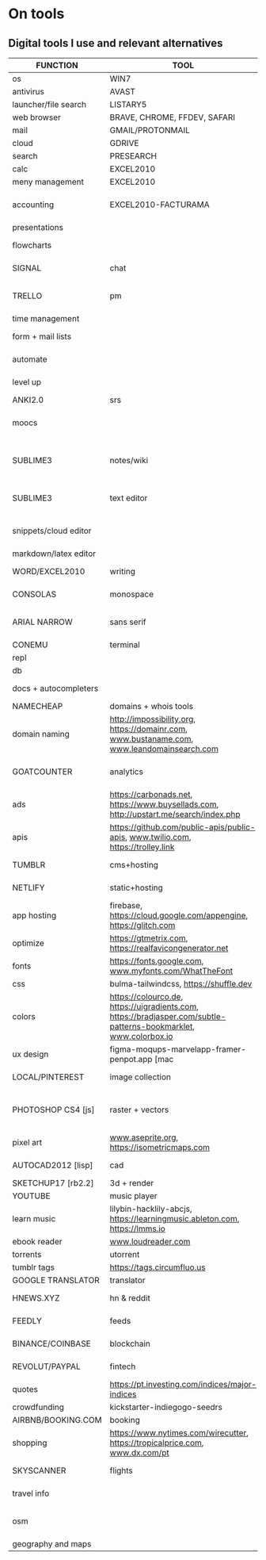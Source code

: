 # On tools

## Digital tools I use and relevant alternatives


| FUNCTION | TOOL | ALTERNATIVES |
| --- | --- | --- |
| os | WIN7 |lubuntu, chromeos
| antivirus | AVAST
| launcher/file search | LISTARY5 | keypirinha[py], wox1.3[c|], cerebro0.2.7[js]
| web browser | BRAVE, CHROME, FFDEV, SAFARI
| mail | GMAIL/PROTONMAIL | tutanota, ctemplar
| cloud | GDRIVE | 
| search | PRESEARCH | qwant, google, startpage
| calc | EXCEL2010 | https://rows.com
| meny management | EXCEL2010 | money management | https://lunchmoney.app
| accounting | EXCEL2010-FACTURAMA | www.ledger-cli.org, https://hledger.org, https://awesome-beancount.com, https://prudent.me
| presentations | | prezi, mdx (markdown), https://mark.show
| flowcharts | | https://app.diagrams.net, www.viz-js.com, https://excalidraw.com
| SIGNAL | chat | whatsapp-fb_messenger-skype-slack-zoom https://delta.chat/en/
| TRELLO | pm | www.notion.so, https://personalkanban.js.org, www.manifest.app, treesheets
| time management | | www.magicworkcycle.com
| form + mail lists | | gdocs, www.poll-maker.com, www.formking.io, https://mailchimp.com
| automate | | ifttt-ahk, https://nimbletext.com, https://blaze.today
| level up | | www.descript.com, https://payymail.com, www.etools.ch
| ANKI2.0 | srs | supermemo-readlang-memrise
| moocs | | https://classcentral.com, https://docs.microsoft.com/en-us/learn, https://elementsofai.com
| SUBLIME3 | notes/wiki | getnotation-nvalt-qownnotes-docfetch-tiddlywiki-zimwiki-joplin, https://standardnotes.org, https://simplenote.com 
| SUBLIME3 | text editor | vscode-atom-emacs-neovim, textadept-emeditor, http://mesh-spreadsheet.com, https://ellx.io
| snippets/cloud editor | | pastebin-glot.io-ideone-gist-observablehq, https://repl.it, https://jsfiddle.net gitpod?
| markdown/latex editor | | https://typora.io, www.overleaf.com
| WORD/EXCEL2010 | writing | scrivener-zotero, www.hemingwayapp.com, https://epub.to
| CONSOLAS | monospace | https://typeof.net/Iosevka, https://github.com/tonsky/FiraCode
| ARIAL NARROW | sans serif | https://rsms.me/inter, https://public-sans.digital.gov, https://nationalparktypeface.com
| CONEMU | terminal | vscode-hyper.is
| repl | | svelte? node-python-ruby_crystal
| db | | https://dbeaver.io, https://franchise.cloud
| docs + autocompleters | | https://zealdocs.org, www.kite.com, https://tabnine.com
| NAMECHEAP | domains + whois tools | https://whois.domaintools.com
| domain naming | http://impossibility.org, https://domainr.com, www.bustaname.com, www.leandomainsearch.com
| GOATCOUNTER | analytics | www.netlify.com/products/analytics, https://search.google.com/search-console/about, counter.dev
| ads | https://carbonads.net, https://www.buysellads.com, http://upstart.me/search/index.php
| apis | https://github.com/public-apis/public-apis, www.twilio.com, https://trolley.link
| TUMBLR | cms+hosting | www.bigcartel.com, shopify, squarespace-wix-weebly, 
| NETLIFY | static+hosting | github, https://vercel.com, https://jamstack.org/generators
| app hosting | firebase, https://cloud.google.com/appengine, https://glitch.com
| optimize | https://gtmetrix.com, https://realfavicongenerator.net
| fonts | https://fonts.google.com, www.myfonts.com/WhatTheFont
| css | bulma-tailwindcss, https://shuffle.dev
| colors | https://colourco.de, https://uigradients.com, https://bradjasper.com/subtle-patterns-bookmarklet, www.colorbox.io
| ux design | figma-moqups-marvelapp-framer-penpot.app [mac |sketch-kiteapp-paintcodeapp]
| LOCAL/PINTEREST | image collection | dribbble-behance, pexels-unsplash, https://carbon.now.sh
| PHOTOSHOP CS4 [js] | raster + vectors | www.photopea.com, https://affinity.serif.com, www.geometrize.co.uk, www.myheritage.com.pt/deep-nostalgia
| pixel art | www.aseprite.org, https://isometricmaps.com
| AUTOCAD2012 [lisp] | cad | archicad18 [140k-gdl], www.freecadweb.org [py]
| SKETCHUP17 [rb2.2] | 3d + render | revit2015 [200k-js], blender[py], vray3.4
| YOUTUBE | music player | spotify-1by1
| learn music | lilybin-hacklily-abcjs, https://learningmusic.ableton.com, https://lmms.io
| ebook reader | www.loudreader.com
| torrents | utorrent
| tumblr tags | https://tags.circumfluo.us
| GOOGLE TRANSLATOR | translator | https://wikitranslator.github.io
| HNEWS.XYZ | hn & reddit | www.hnapp.com, https://hnify.com, https://deephn.org, https://unim.press/|chia, https://teddit.net
| FEEDLY | feeds | https://usepanda.com, https://waldenpond.press
| BINANCE/COINBASE | blockchain | kraken[cryptowatch]-coinmarketcap-coingecko, https://changelly.com
| REVOLUT/PAYPAL | fintech | https://n26.com, https://www.moey.pt, www.degiro.pt
| quotes | https://pt.investing.com/indices/major-indices
| crowdfunding | kickstarter-indiegogo-seedrs
| AIRBNB/BOOKING.COM | booking | www.housetrip.com
| shopping | https://www.nytimes.com/wirecutter, https://tropicalprice.com, www.dx.com/pt
| SKYSCANNER | flights | www.google.com/flights, www.kiwi.com, https://scottscheapflights.com
| travel info | | www.seat61.com, http://airport.wroclaw.pl, https://reopen.europa.eu/pt
| osm | | https://osm-in-realtime.jwestman.net, https://play.google.com/store/apps/details?id=de.westnordost.streetcomplete
| geography and maps | | https://trailrouter.com